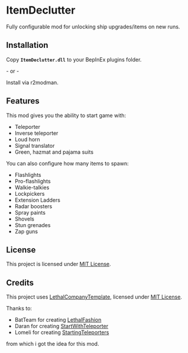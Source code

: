 # ItemDeclutter

Fully configurable mod for unlocking ship upgrades/items on new runs.

## Installation

Copy **`ItemDeclutter.dll`** to your BepInEx plugins folder.

\- or -

Install via r2modman.

## Features

This mod gives you the ability to start game with:

- Teleporter
- Inverse teleporter
- Loud horn
- Signal translator
- Green, hazmat and pajama suits

You can also configure how many items to spawn:

- Flashlights
- Pro-flashlights
- Walkie-talkies
- Lockpickers
- Extension Ladders
- Radar boosters
- Spray paints
- Shovels
- Stun grenades
- Zap guns

## License

This project is licensed under [MIT License](https://github.com/AndreyMrovol/LethalRichPresence/blob/main/LICENSE).

## Credits

This project uses [LethalCompanyTemplate](https://github.com/LethalCompany/LethalCompanyTemplate), licensed under [MIT License](https://github.com/LethalCompany/LethalCompanyTemplate/blob/main/LICENSE).

Thanks to:

- BatTeam for creating [LethalFashion](https://thunderstore.io/c/lethal-company/p/BatTeam/LethalFashion/)
- Daran for creating [StartWithTeleporter](https://thunderstore.io/c/lethal-company/p/Daran/StartWithTeleporter/)
- Lomeli for creating [StartingTeleporters](https://thunderstore.io/c/lethal-company/p/Lomeli/StartingTeleporters/)

from which i got the idea for this mod.
